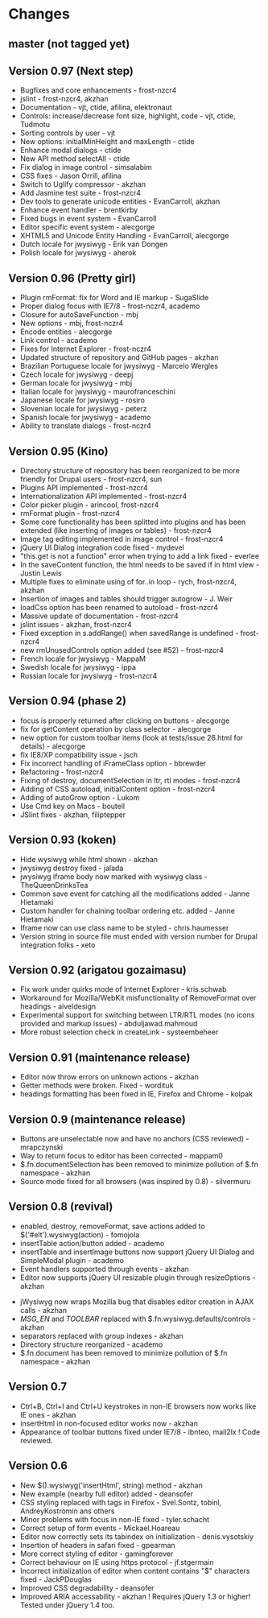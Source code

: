 # Changes

## master (not tagged yet)

## Version 0.97 (Next step)

* Bugfixes and core enhancements - frost-nzcr4
* jslint - frost-nzcr4, akzhan
* Documentation - vjt, ctide, afilina, elektronaut
* Controls: increase/decrease font size, highlight, code - vjt, ctide, Tudmotu
* Sorting controls by user - vjt
* New options: initialMinHeight and maxLength - ctide
* Enhance modal dialogs - ctide
* New API method selectAll - ctide
* Fix dialog in image control - simsalabim
* CSS fixes - Jason Orrill, afilina
* Switch to Uglify compressor - akzhan
* Add Jasmine test suite - frost-nzcr4
* Dev tools to generate unicode entities - EvanCarroll, akzhan
* Enhance event handler - brentkirby
* Fixed bugs in event system - EvanCarroll
* Editor specific event system - alecgorge
* XHTML5 and Unicode Entity Handling - EvanCarroll, alecgorge
* Dutch locale for jwysiwyg - Erik van Dongen
* Polish locale for jwysiwyg - aherok

## Version 0.96 (Pretty girl)

* Plugin rmFormat: fix for Word and IE markup - SugaSlide
* Proper dialog focus with IE7/8 - frost-nczr4, academo
* Closure for autoSaveFunction - mbj
* New options - mbj, frost-nczr4
* Encode entities - alecgorge
* Link control - academo
* Fixes for Internet Explorer - frost-nczr4
* Updated structure of repository and GitHub pages - akzhan
* Brazilian Portuguese locale for jwysiwyg - Marcelo Wergles
* Czech locale for jwysiwyg - deepj
* German locale for jwysiwyg - mbj
* Italian locale for jwysiwyg - maurofranceschini
* Japanese locale for jwysiwyg - rosiro
* Slovenian locale for jwysiwyg - peterz
* Spanish locale for jwysiwyg - academo
* Ability to translate dialogs - frost-nczr4

## Version 0.95 (Kino)

* Directory structure of repository has been reorganized to be more friendly for Drupal users - frost-nzcr4, sun
* Plugins API implemented - frost-nzcr4
* Internationalization API implemented - frost-nzcr4
* Color picker plugin - arincool, frost-nzcr4
* rmFormat plugin - frost-nzcr4
* Some core functionality has been splitted into plugins and has been extended (like inserting of images or tables) - frost-nzcr4
* Image tag editing implemented in image control - frost-nzcr4
* jQuery UI Dialog integration code fixed - mydevel
* "this.get is not a function" error when trying to add a link fixed - everlee
* In the saveContent function, the html needs to be saved if in html view - Justin Lewis
* Multiple fixes to eliminate using of for..in loop - rych, frost-nzcr4, akzhan
* Insertion of images and tables should trigger autogrow - J. Weir
* loadCss option has been renamed to autoload - frost-nzcr4
* Massive update of documentation - frost-nzcr4
* jslint issues - akzhan, frost-nzcr4
* Fixed exception in s.addRange() when savedRange is undefined - frost-nzcr4
* new rmUnusedControls option added (see #52) - frost-nzcr4
* French locale for jwysiwyg - MappaM
* Swedish locale for jwysiwyg - ippa
* Russian locale for jwysiwyg - frost-nzcr4

## Version 0.94 (phase 2)

* focus is properly returned after clicking on buttons - alecgorge
* fix for getContent operation by class selector - alecgorge
* new option for custom toolbar items (look at tests/issue 26.html for details) - alecgorge
* fix IE8/XP compatibility issue - jsch
* Fix incorrect handling of iFrameClass option - bbrewder
* Refactoring - frost-nzcr4
* Fixing of destroy, documentSelection in ltr, rtl  modes - frost-nzcr4
* Adding of CSS autoload, initialContent option - frost-nzcr4
* Adding of autoGrow option - Lukom
* Use Cmd key on Macs - boutell
* JSlint fixes - akzhan, filiptepper

## Version 0.93 (koken)

* Hide wysiwyg while html shown - akzhan
* jwysiwyg destroy fixed - jalada
* jwysiwyg iframe body now marked with wysiwyg class - TheQueenDrinksTea
* Common save event for catching all the modifications added - Janne Hietamaki
* Custom handler for chaining toolbar ordering etc. added - Janne Hietamaki
* Iframe now can use class name to be styled - chris.haumesser
* Version string in source file must ended with version number for Drupal integration folks - xeto

## Version 0.92 (arigatou gozaimasu)

* Fix work under quirks mode of Internet Explorer - kris.schwab
* Workaround for Mozilla/WebKit misfunctionality of RemoveFormat over headings - aiveldesign
* Experimental support for switching between LTR/RTL modes (no icons provided and markup issues) - abduljawad.mahmoud
* More robust selection check in createLink - systeembeheer

## Version 0.91 (maintenance release)

* Editor now throw errors on unknown actions - akzhan
* Getter methods were broken. Fixed - wordituk
* headings formatting has been fixed in IE, Firefox and Chrome - kolpak

## Version 0.9 (maintenance release)

* Buttons are unselectable now and have no anchors (CSS reviewed) - mrapczynski
* Way to return focus to editor has been corrected - mappam0
* $.fn.documentSelection has been removed to minimize pollution of $.fn namespace - akzhan
* Source mode fixed for all browsers (was inspired by 0.8)  - silvermuru

## Version 0.8 (revival)

+ enabled, destroy, removeFormat, save actions added to $('#elt').wysiwyg(action) - fomojola
+ insertTable action/button added - academo
+ insertTable and insertImage buttons now support jQuery UI Dialog and SimpleModal plugin - academo
+ Event handlers supported through events - akzhan
+ Editor now supports jQuery UI resizable plugin through resizeOptions - akzhan
* jWysiwyg now wraps Mozilla bug that disables editor creation in AJAX calls - akzhan
* *MSG_EN* and *TOOLBAR* replaced with $.fn.wysiwyg.defaults/controls - akzhan
* separators replaced with group indexes - akzhan
* Directory structure reorganized - academo
* $.fn.document has been removed to minimize pollution of $.fn namespace - akzhan

## Version 0.7

* Ctrl+B, Ctrl+I and Ctrl+U keystrokes in non-IE browsers now works like IE ones - akzhan
* insertHtml in non-focused editor works now - akzhan
* Appearance of toolbar buttons fixed under IE7/8 - ibnteo, mail2lx
! Code reviewed.

## Version 0.6

* New $().wysiwyg('insertHtml', string) method - akzhan
* New example (nearby full editor) added - deansofer
* CSS styling replaced with tags in Firefox -  Svel.Sontz, tobinl, AndreyKostromin ans others
* Minor problems with focus in non-IE fixed - tyler.schacht
* Correct setup of form events - Mickael.Hoareau
* Editor now correctly sets its tabindex on initialization - denis.vysotskiy
* Insertion of headers in safari fixed - gpearman
* More correct styling of editor - gamingforever
* Correct behaviour on IE using https protocol - jf.stgermain
* Incorrect initialization of editor when content contains "$" characters fixed - JackPDouglas
* Improved CSS degradability - deansofer
* Improved ARIA accessability - akzhan
! Requires jQuery 1.3 or higher! Tested under jQuery 1.4 too.


